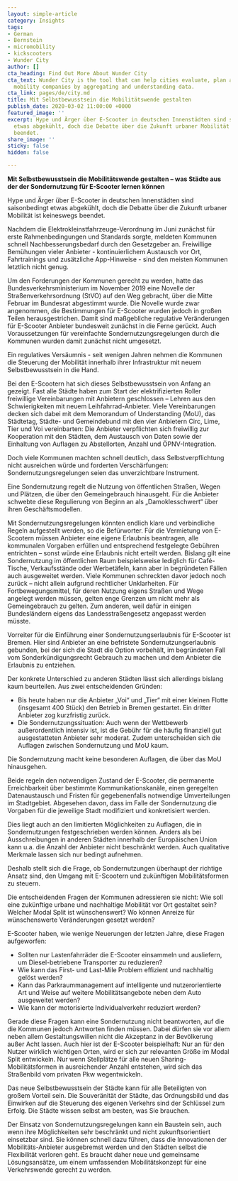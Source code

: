 ```yaml
---
layout: simple-article
category: Insights
tags:
- German
- Bernstein
- micromobility
- kickscooters
- Wunder City
author: []
cta_heading: Find Out More About Wunder City
cta_text: Wunder City is the tool that can help cities evaluate, plan and regulate
  mobility companies by aggregating and understanding data.
cta_link: pages/de/city.md
title: Mit Selbstbewusstsein die Mobilitätswende gestalten
publish_date: 2020-03-02 11:00:00 +0000
featured_image: ''
excerpt: Hype und Ärger über E-Scooter in deutschen Innenstädten sind saisonbedingt
  etwas abgekühlt, doch die Debatte über die Zukunft urbaner Mobilität ist keineswegs
  beendet.
share_image: ''
sticky: false
hidden: false

---
```

**Mit Selbstbewusstsein die Mobilitätswende gestalten – was Städte aus der der Sondernutzung für E-Scooter lernen können**

Hype und Ärger über E-Scooter in deutschen Innenstädten sind saisonbedingt etwas abgekühlt, doch die Debatte über die Zukunft urbaner Mobilität ist keineswegs beendet.

Nachdem die Elektrokleinstfahrzeuge-Verordnung im Juni zunächst für erste Rahmenbedingungen und Standards sorgte, meldeten Kommunen schnell Nachbesserungsbedarf durch den Gesetzgeber an. Freiwillige Bemühungen vieler Anbieter - kontinuierlichem Austausch vor Ort, Fahrtrainings und zusätzliche App-Hinweise - sind den meisten Kommunen letztlich nicht genug.

Um den Forderungen der Kommunen gerecht zu werden, hatte das Bundesverkehrsministerium im November 2019 eine Novelle der Straßenverkehrsordnung (StVO) auf den Weg gebracht, über die Mitte Februar im Bundesrat abgestimmt wurde. Die Novelle wurde zwar angenommen, die Bestimmungen für E-Scooter wurden jedoch in großen Teilen herausgestrichen. Damit sind maßgebliche regulative Veränderungen für E-Scooter Anbieter bundesweit zunächst in die Ferne gerückt. Auch Voraussetzungen für vereinfachte Sondernutzungsregelungen durch die Kommunen wurden damit zunächst nicht umgesetzt.

Ein regulatives Versäumnis - seit wenigen Jahren nehmen die Kommunen die Steuerung der Mobilität innerhalb ihrer Infrastruktur mit neuem Selbstbewusstsein in die Hand.

Bei den E-Scootern hat sich dieses Selbstbewusstsein von Anfang an gezeigt. Fast alle Städte haben zum Start der elektrifizierten Roller freiwillige Vereinbarungen mit Anbietern geschlossen – Lehren aus den Schwierigkeiten mit neuem Leihfahrrad-Anbieter. Viele Vereinbarungen decken sich dabei mit dem Memorandum of Understanding (MoU), das Städtetag, Städte- und Gemeindebund mit den vier Anbietern Circ, Lime, Tier und Voi vereinbarten: Die Anbieter verpflichten sich freiwillig zur Kooperation mit den Städten, dem Austausch von Daten sowie der Einhaltung von Auflagen zu Abstellorten, Anzahl und ÖPNV-Integration.

Doch viele Kommunen machten schnell deutlich, dass Selbstverpflichtung nicht ausreichen würde und forderten Verschärfungen: Sondernutzungsregelungen seien das unverzichtbare Instrument.

Eine Sondernutzung regelt die Nutzung von öffentlichen Straßen, Wegen und Plätzen, die über den Gemeingebrauch hinausgeht. Für die Anbieter schwebte diese Regulierung von Beginn an als „Damoklesschwert“ über ihren Geschäftsmodellen.

Mit Sondernutzungsregelungen könnten endlich klare und verbindliche Regeln aufgestellt werden, so die Befürworter. Für die Vermietung von E-Scootern müssen Anbieter eine eigene Erlaubnis beantragen, alle kommunalen Vorgaben erfüllen und entsprechend festgelegte Gebühren entrichten – sonst würde eine Erlaubnis nicht erteilt werden. Bislang gilt eine Sondernutzung im öffentlichen Raum beispielsweise lediglich für Café-Tische, Verkaufsstände oder Werbetäfeln, kann aber in begründeten Fällen auch ausgeweitet werden. Viele Kommunen schreckten davor jedoch noch zurück – nicht allein aufgrund rechtlicher Unklarheiten. Für Fortbewegungsmittel, für deren Nutzung eigens Straßen und Wege angelegt werden müssen, gelten enge Grenzen um nicht mehr als Gemeingebrauch zu gelten. Zum anderen, weil dafür in einigen Bundesländern eigens das Landesstraßengesetz angepasst werden müsste.

Vorreiter für die Einführung einer Sondernutzungserlaubnis für E-Scooter ist Bremen. Hier sind Anbieter an eine befristete Sondernutzungserlaubnis gebunden, bei der sich die Stadt die Option vorbehält, im begründeten Fall vom Sonderkündigungsrecht Gebrauch zu machen und dem Anbieter die Erlaubnis zu entziehen.

Der konkrete Unterschied zu anderen Städten lässt sich allerdings bislang kaum beurteilen. Aus zwei entscheidenden Gründen:

* Bis heute haben nur die Anbieter „Voi“ und „Tier“ mit einer kleinen Flotte (insgesamt 400 Stück) den Betrieb in Bremen gestartet. Ein dritter Anbieter zog kurzfristig zurück.
* Die Sondernutzungssituation: Auch wenn der Wettbewerb außerordentlich intensiv ist, ist die Gebühr für die häufig finanziell gut ausgestatteten Anbieter sehr moderat. Zudem unterscheiden sich die Auflagen zwischen Sondernutzung und MoU kaum.

Die Sondernutzung macht keine besonderen Auflagen, die über das MoU hinausgehen.

Beide regeln den notwendigen Zustand der E-Scooter, die permanente Erreichbarkeit über bestimmte Kommunikationskanäle, einen geregelten Datenaustausch und Fristen für gegebenenfalls notwendige Umverteilungen im Stadtgebiet. Abgesehen davon, dass im Falle der Sondernutzung die Vorgaben für die jeweilige Stadt modifiziert und konkretisiert werden.

Dies liegt auch an den limitierten Möglichkeiten zu Auflagen, die in Sondernutzungen festgeschrieben werden können. Anders als bei Ausschreibungen in anderen Städten innerhalb der Europäischen Union kann u.a. die Anzahl der Anbieter nicht beschränkt werden. Auch qualitative Merkmale lassen sich nur bedingt aufnehmen.

Deshalb stellt sich die Frage, ob Sondernutzungen überhaupt der richtige Ansatz sind, den Umgang mit E-Scootern und zukünftigen Mobilitätsformen zu steuern.

Die entscheidenden Fragen der Kommunen adressieren sie nicht: Wie soll eine zukünftige urbane und nachhaltige Mobilität vor Ort gestaltet sein? Welcher Modal Split ist wünschenswert? Wo können Anreize für wünschenswerte Veränderungen gesetzt werden?

E-Scooter haben, wie wenige Neuerungen der letzten Jahre, diese Fragen aufgeworfen:

* Sollten nur Lastenfahrräder die E-Scooter einsammeln und ausliefern, um Diesel-betriebene Transporter zu reduzieren?
* Wie kann das First- und Last-Mile Problem effizient und nachhaltig gelöst werden?
* Kann das Parkraummanagement auf intelligente und nutzerorientierte Art und Weise auf weitere Mobilitätsangebote neben dem Auto ausgeweitet werden?
* Wie kann der motorisierte Individualverkehr reduziert werden?

Gerade diese Fragen kann eine Sondernutzung nicht beantworten, auf die die Kommunen jedoch Antworten finden müssen. Dabei dürfen sie vor allem neben allem Gestaltungswillen nicht die Akzeptanz in der Bevölkerung außer Acht lassen. Auch hier ist der E-Scooter beispielhaft: Nur an für den Nutzer wirklich wichtigen Orten, wird er sich zur relevanten Größe im Modal Split entwickeln. Nur wenn Stellplätze für alle neuen Sharing-Mobilitätsformen in ausreichender Anzahl entstehen, wird sich das Straßenbild vom privaten Pkw wegentwickeln.

Das neue Selbstbewusstsein der Städte kann für alle Beteiligten von großem Vorteil sein. Die Souveränität der Städte, das Ordnungsbild und das Einwirken auf die Steuerung des eigenen Verkehrs sind der Schlüssel zum Erfolg. Die Städte wissen selbst am besten, was Sie brauchen.

Der Einsatz von Sondernutzungsregelungen kann ein Baustein sein, auch wenn ihre Möglichkeiten sehr beschränkt und nicht zukunftsorientiert einsetzbar sind. Sie können schnell dazu führen, dass die Innovationen der Mobilitäts-Anbieter ausgebremst werden und den Städten selbst die Flexibilität verloren geht. Es braucht daher neue und gemeinsame Lösungsansätze, um einem umfassenden Mobilitätskonzept für eine Verkehrswende gerecht zu werden.